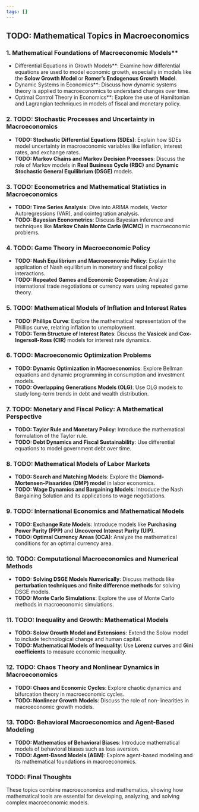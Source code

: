 ```yaml
---
tags: []
---
```


## TODO: Mathematical Topics in Macroeconomics

### 1. Mathematical Foundations of Macroeconomic Models**
   -  Differential Equations in Growth Models**: Examine how differential equations are used to model economic growth, especially in models like the **Solow Growth Model** or **Romer’s Endogenous Growth Model**.
   - Dynamic Systems in Economics**: Discuss how dynamic systems theory is applied to macroeconomics to understand changes over time.
   - Optimal Control Theory in Economics**: Explore the use of Hamiltonian and Lagrangian techniques in models of fiscal and monetary policy.

### 2. **TODO: Stochastic Processes and Uncertainty in Macroeconomics**
   - **TODO: Stochastic Differential Equations (SDEs)**: Explain how SDEs model uncertainty in macroeconomic variables like inflation, interest rates, and exchange rates.
   - **TODO: Markov Chains and Markov Decision Processes**: Discuss the role of Markov models in **Real Business Cycle (RBC)** and **Dynamic Stochastic General Equilibrium (DSGE)** models.

### 3. **TODO: Econometrics and Mathematical Statistics in Macroeconomics**
   - **TODO: Time Series Analysis**: Dive into ARIMA models, Vector Autoregressions (VAR), and cointegration analysis.
   - **TODO: Bayesian Econometrics**: Discuss Bayesian inference and techniques like **Markov Chain Monte Carlo (MCMC)** in macroeconomic problems.

### 4. **TODO: Game Theory in Macroeconomic Policy**
   - **TODO: Nash Equilibrium and Macroeconomic Policy**: Explain the application of Nash equilibrium in monetary and fiscal policy interactions.
   - **TODO: Repeated Games and Economic Cooperation**: Analyze international trade negotiations or currency wars using repeated game theory.

### 5. **TODO: Mathematical Models of Inflation and Interest Rates**
   - **TODO: Phillips Curve**: Explore the mathematical representation of the Phillips curve, relating inflation to unemployment.
   - **TODO: Term Structure of Interest Rates**: Discuss the **Vasicek** and **Cox-Ingersoll-Ross (CIR)** models for interest rate dynamics.

### 6. **TODO: Macroeconomic Optimization Problems**
   - **TODO: Dynamic Optimization in Macroeconomics**: Explore Bellman equations and dynamic programming in consumption and investment models.
   - **TODO: Overlapping Generations Models (OLG)**: Use OLG models to study long-term trends in debt and wealth distribution.

### 7. **TODO: Monetary and Fiscal Policy: A Mathematical Perspective**
   - **TODO: Taylor Rule and Monetary Policy**: Introduce the mathematical formulation of the Taylor rule.
   - **TODO: Debt Dynamics and Fiscal Sustainability**: Use differential equations to model government debt over time.

### 8. **TODO: Mathematical Models of Labor Markets**
   - **TODO: Search and Matching Models**: Explore the **Diamond-Mortensen-Pissarides (DMP) model** in labor economics.
   - **TODO: Wage Dynamics and Bargaining Models**: Introduce the Nash Bargaining Solution and its applications to wage negotiations.

### 9. **TODO: International Economics and Mathematical Models**
   - **TODO: Exchange Rate Models**: Introduce models like **Purchasing Power Parity (PPP)** and **Uncovered Interest Parity (UIP)**.
   - **TODO: Optimal Currency Areas (OCA)**: Analyze the mathematical conditions for an optimal currency area.

### 10. **TODO: Computational Macroeconomics and Numerical Methods**
   - **TODO: Solving DSGE Models Numerically**: Discuss methods like **perturbation techniques** and **finite difference methods** for solving DSGE models.
   - **TODO: Monte Carlo Simulations**: Explore the use of Monte Carlo methods in macroeconomic simulations.

### 11. **TODO: Inequality and Growth: Mathematical Models**
   - **TODO: Solow Growth Model and Extensions**: Extend the Solow model to include technological change and human capital.
   - **TODO: Mathematical Models of Inequality**: Use **Lorenz curves** and **Gini coefficients** to measure economic inequality.

### 12. **TODO: Chaos Theory and Nonlinear Dynamics in Macroeconomics**
   - **TODO: Chaos and Economic Cycles**: Explore chaotic dynamics and bifurcation theory in macroeconomic cycles.
   - **TODO: Nonlinear Growth Models**: Discuss the role of non-linearities in macroeconomic growth models.

### 13. **TODO: Behavioral Macroeconomics and Agent-Based Modeling**
   - **TODO: Mathematics of Behavioral Biases**: Introduce mathematical models of behavioral biases such as loss aversion.
   - **TODO: Agent-Based Models (ABM)**: Explore agent-based modeling and its mathematical foundations in macroeconomics.

### TODO: Final Thoughts
These topics combine macroeconomics and mathematics, showing how mathematical tools are essential for developing, analyzing, and solving complex macroeconomic models.
